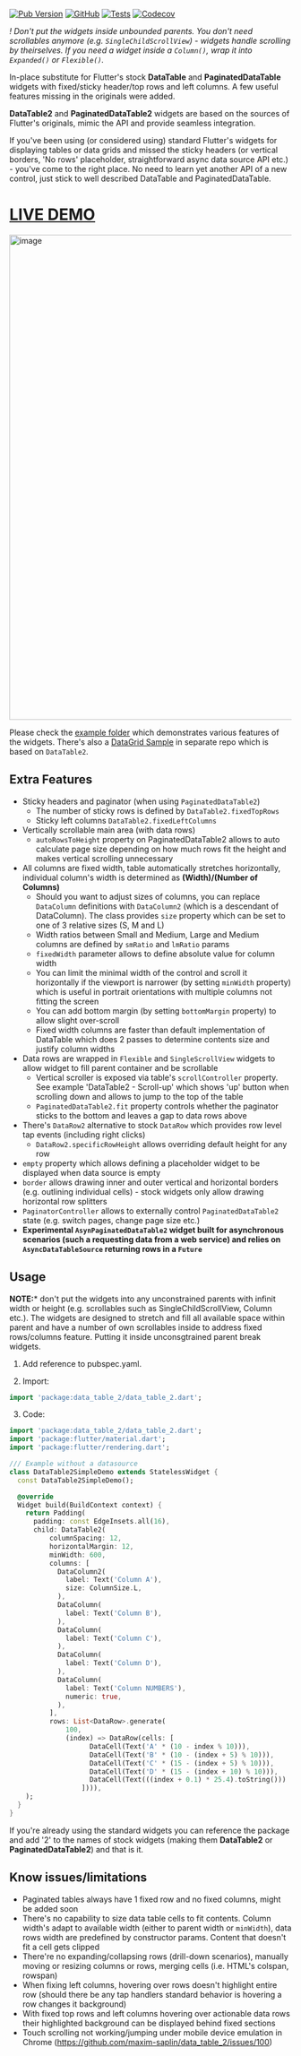 [![Pub Version](https://img.shields.io/pub/v/data_table_2?label=pub.dev&labelColor=333940&logo=flutter)](https://pub.dev/packages/data_table_2) [![GitHub](https://img.shields.io/github/license/maxim-saplin/data_table_2?color=%23007A88&labelColor=333940)](https://github.com/maxim-saplin/data_table_2/blob/main/LICENSE) [![Tests](https://github.com/maxim-saplin/data_table_2/workflows/Dev%20Build/badge.svg)](https://github.com/maxim-saplin/data_table_2/actions) [![Codecov](https://img.shields.io/codecov/c/github/maxim-saplin/data_table_2/nndb?labelColor=333940&logo=codecov&logoColor=white)](https://codecov.io/gh/maxim-saplin/data_table_2)

*! Don't put the widgets inside unbounded parents. You don't need scrollables anymore (e.g. `SingleChildScrollView`) - widgets handle scrolling by theirselves. If you need a widget inside a `Column()`, wrap it into `Expanded()` or `Flexible()`.*

In-place substitute for Flutter's stock **DataTable** and **PaginatedDataTable** widgets with fixed/sticky header/top rows and left columns. A few useful features missing in the originals were added. 

**DataTable2** and **PaginatedDataTable2** widgets are based on the sources of Flutter's originals, mimic the API and provide seamless integration.

If you've been using (or considered using) standard Flutter's widgets for displaying tables or data grids and missed the sticky headers (or vertical borders, 'No rows' placeholder, straightforward async data source API etc.) - you've come to the right place. No need to learn yet another API of a new control, just stick to well described DataTable and PaginatedDataTable.

# [LIVE DEMO](https://maxim-saplin.github.io/data_table_2/)

[<img width="866" alt="image" src="https://user-images.githubusercontent.com/7947027/115952188-48c4e600-a4ed-11eb-9ff9-e5b4deaf9580.png">](https://maxim-saplin.github.io/data_table_2/)

Please check the [example folder](https://github.com/maxim-saplin/data_table_2/tree/main/example) which demonstrates various features of the widgets. There's also a [DataGrid Sample](https://maxim-saplin.github.io/flutter_web_spa_sample/canvaskit/) in separate repo which is based on `DataTable2`.

## Extra Features
- Sticky headers and paginator (when using `PaginatedDataTable2`)
  - The number of sticky rows is defined by `DataTable2.fixedTopRows`
  - Sticky left columns `DataTable2.fixedLeftColumns`
- Vertically scrollable main area (with data rows)
  - `autoRowsToHeight` property on PaginatedDataTable2 allows to auto calculate page size depending on how much rows fit the height and makes vertical scrolling unnecessary
- All columns are fixed width, table automatically stretches horizontally, individual column's width is determined as **(Width)/(Number of Columns)**
  - Should you want to adjust sizes of columns, you can replace `DataColumn` definitions with `DataColumn2` (which is a descendant of DataColumn). The class provides `size` property which can be set to one of 3 relative sizes (S, M and L)
  - Width ratios between Small and Medium, Large and Medium columns are defined by `smRatio` and `lmRatio` params
  - `fixedWidth` parameter allows to define absolute value for column width
  - You can limit the minimal width of the control and scroll it horizontally if the viewport is narrower (by setting `minWidth` property) which is useful in portrait orientations with multiple columns not fitting the screen
  - You can add bottom margin (by setting `bottomMargin` property) to allow slight over-scroll
  - Fixed width columns are faster than default implementation of DataTable which does 2 passes to determine contents size and justify column widths
- Data rows are wrapped in `Flexible` and `SingleScrollView` widgets to allow widget to fill parent container and be scrollable
  - Vertical scroller is exposed via table's `scrollController` property. See example 'DataTable2 - Scroll-up' which shows 'up' button when scrolling down and allows to jump to the top of the table
  - `PaginatedDataTable2.fit` property controls whether the paginator sticks to the bottom and leaves a gap to data rows above
- There's `DataRow2` alternative to stock `DataRow` which provides row level tap events (including right clicks)
  - `DataRow2.specificRowHeight` allows overriding default height for any row
- `empty` property which allows defining a placeholder widget to be displayed when data source is empty
- `border` allows drawing inner and outer vertical and horizontal borders (e.g. outlining individual cells) - stock widgets only allow drawing horizontal row splitters
- `PaginatorController` allows to externally control `PaginatedDataTable2` state (e.g. switch pages, change page size etc.)
- **Experimental `AsynPaginatedDataTable2` widget built for asynchronous scenarios (such a requesting data from a web service) and relies on `AsyncDataTableSource` returning rows in a `Future`**


## Usage

**NOTE:*** don't put the widgets into any unconstrained parents with infinit width or height (e.g. scrollables such as SingleChildScrollView, Column etc.). The widgets are designed to stretch and fill all available space within parent and have a number of own scrollables inside to address fixed rows/columns feature. Putting it inside unconsgtrained parent break widgets.

1. Add reference to pubspec.yaml.

2. Import:
```dart
import 'package:data_table_2/data_table_2.dart';
```

3. Code:
```dart
import 'package:data_table_2/data_table_2.dart';
import 'package:flutter/material.dart';
import 'package:flutter/rendering.dart';

/// Example without a datasource
class DataTable2SimpleDemo extends StatelessWidget {
  const DataTable2SimpleDemo();

  @override
  Widget build(BuildContext context) {
    return Padding(
      padding: const EdgeInsets.all(16),
      child: DataTable2(
          columnSpacing: 12,
          horizontalMargin: 12,
          minWidth: 600,
          columns: [
            DataColumn2(
              label: Text('Column A'),
              size: ColumnSize.L,
            ),
            DataColumn(
              label: Text('Column B'),
            ),
            DataColumn(
              label: Text('Column C'),
            ),
            DataColumn(
              label: Text('Column D'),
            ),
            DataColumn(
              label: Text('Column NUMBERS'),
              numeric: true,
            ),
          ],
          rows: List<DataRow>.generate(
              100,
              (index) => DataRow(cells: [
                    DataCell(Text('A' * (10 - index % 10))),
                    DataCell(Text('B' * (10 - (index + 5) % 10))),
                    DataCell(Text('C' * (15 - (index + 5) % 10))),
                    DataCell(Text('D' * (15 - (index + 10) % 10))),
                    DataCell(Text(((index + 0.1) * 25.4).toString()))
                  ]))),
    );
  }
}

```
If you're already using the standard widgets you can reference the package and add '2' to the names of stock widgets (making them **DataTable2** or **PaginatedDataTable2**) and that is it. 

##  Know issues/limitations
- Paginated tables always have 1 fixed row and no fixed columns, might be added soon
- There's no capability to size data table cells to fit contents. Column width's adapt to available width (either to parent width or `minWidth`), data rows width are predefined by constructor params. Content that doesn't fit a cell gets clipped
- There're no expanding/collapsing rows (drill-down scenarios), manually moving or resizing columns or rows, merging cells (i.e. HTML's colspan, rowspan)
- When fixing left columns, hovering over rows doesn't highlight entire row (should there be any tap handlers standard behavior is hovering a row changes it background)
 - With fixed top rows and left columns hovering over actionable data rows their highlighted background can be displayed behind fixed sections
 - Touch scrolling not working/jumping under mobile device emulation in Chrome (https://github.com/maxim-saplin/data_table_2/issues/100)
